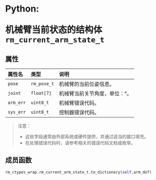 # <p class="hidden">Python: </p>机械臂当前状态的结构体`rm_current_arm_state_t`

## 属性

|属性名|类型|说明|
|:--|:--|:--|
|`pose`|`rm_pose_t`|机械臂的当前位姿信息。|
|`joint`|`float[7]`|机械臂当前关节角度，单位：°。|
|`arm_err`|`uint8_t`|机械臂错误代码。|
|`sys_err`|`uint8_t`|控制器错误代码。|

>注意：
>- 这些字段通常由外部系统或硬件提供，并通过适当的接口填充。
>- 在处理错误代码时，请参考相关的错误代码文档或枚举。

## 成员函数

```Python
rm_ctypes_wrap.rm_current_arm_state_t.to_dictionary(self,arm_dof)
```
